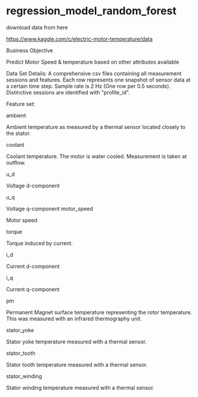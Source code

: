 # regression_model_random_forest

download data from here

https://www.kaggle.com/c/electric-motor-temperature/data


Business Objective

Predict Motor Speed & temperature based on other attributes available

Data Set Details:
A comprehensive csv files containing all measurement sessions and features. Each row represents one snapshot of sensor data at a certain time step. Sample rate is 2 Hz (One row per 0.5 seconds). Distinctive sessions are identified with "profile_id".

Feature set:

ambient

Ambient temperature as measured by a thermal sensor located closely to the stator.

coolant

Coolant temperature. The motor is water cooled. Measurement is taken at outflow.

u_d

Voltage d-component

u_q

Voltage q-component motor_speed

Motor speed

torque

Torque induced by current.

i_d

Current d-component

i_q

Current q-component

pm

Permanent Magnet surface temperature representing the rotor temperature. This was measured with an infrared thermography unit.

stator_yoke

Stator yoke temperature measured with a thermal sensor.

stator_tooth

Stator tooth temperature measured with a thermal sensor.

stator_winding

Stator winding temperature measured with a thermal sensor.
